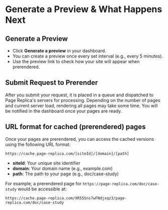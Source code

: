 # Generate a Preview & What Happens Next

## Generate a Preview

- Click **Generate a preview** in your dashboard.
- You can create a preview once every set interval (e.g., every 5 minutes).
- Use the preview link to check how your site will appear when prerendered.

## Submit Request to Prerender

After you submit your request, it is placed in a queue and dispatched to Page Replica's servers for processing. Depending on the number of pages and current server load, rendering all pages may take some time. You will be notified in the dashboard once your pages are ready.

## URL format for cached (prerendered) pages

Once your pages are prerendered, you can access the cached versions using the following URL format:

```
https://cache.page-replica.com/[siteId]/[domain]/[path]
```

- **siteId**: Your unique site identifier
- **domain**: Your domain name (e.g., example.com)
- **path**: The path to your page (e.g., doc/case-study)

For example, a prerendered page for `https://page-replica.com/doc/case-study` would be accessible at:

```
https://cache.page-replica.com/XR55Sns7wFNdjxqz3/page-replica.com/doc/case-study
```

